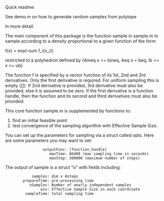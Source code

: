 Quick readme: 

See demo.m on how to generate random samples from polytope

In more detail:

The main component of this package is the function 
sample in sample.m
to sample according to a density proportional to a given function of the form 

f(x) = exp(-sum f_i(x_i)) 

restricted to a polyhedron defined by
{Aineq x <= bineq, Aeq x = beq, lb <= x <= ub}

The function f is specified by a vector function of its 1st, 2nd and 3rd derivatives.
Only the first derivative is required. For uniform sampling this is empty ([]).
If 2nd derivative is provided, 3rd derivative must also be provided, else it is assumed to be zero.
If the first derivative is a function handle, then the function and its second and third derivatives must also be provided.

This core function sample.m is supplemented by functions to: 
1. find an initial feasible point 
2. test convergence of the sampling algorithm with Effective Sample Size.

You can set up the parameters for sampling via a struct called opts. Here are some parameters you may want to set:

                     outputFunc: [function_handle]
                        maxTime: 86400 (max sampling time in seconds)
                        maxStep: 300000 (maximum number of steps)

 
The output of sample is a struct "o" with fields including:

                samples: dim x #steps
            prepareTime: pre-processing time
               nSamples: Number of nearly independent samples
                    ess: Effective Sample Size in each coordinate
             sampleTime: total sampling time



